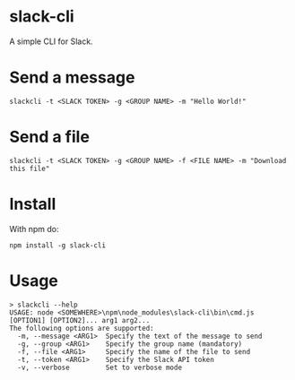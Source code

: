 # slack-cli
A simple CLI for Slack.

# Send a message

    slackcli -t <SLACK TOKEN> -g <GROUP NAME> -m "Hello World!"

# Send a file

    slackcli -t <SLACK TOKEN> -g <GROUP NAME> -f <FILE NAME> -m "Download this file"

# Install
With npm do:

    npm install -g slack-cli

# Usage

    > slackcli --help
    USAGE: node <SOMEWHERE>\npm\node_modules\slack-cli\bin\cmd.js [OPTION1] [OPTION2]... arg1 arg2...
    The following options are supported:
      -m, --message <ARG1>  Specify the text of the message to send
      -g, --group <ARG1>    Specify the group name (mandatory)
      -f, --file <ARG1>     Specify the name of the file to send
      -t, --token <ARG1>    Specify the Slack API token
      -v, --verbose         Set to verbose mode
